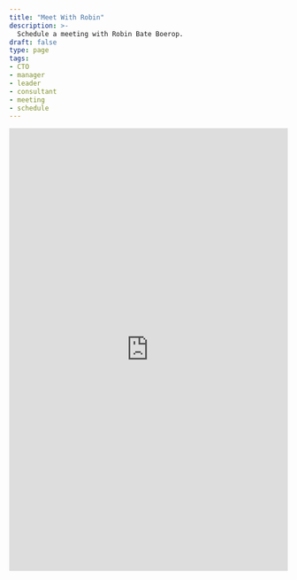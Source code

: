 ```yaml
---
title: "Meet With Robin"
description: >-
  Schedule a meeting with Robin Bate Boerop.
draft: false
type: page
tags:
- CTO
- manager
- leader
- consultant
- meeting
- schedule
---
```


<iframe src="https://app.acuityscheduling.com/schedule.php?owner=21367024" title="Schedule Appointment" width="100%" height="800" frameBorder="0"></iframe><script src="https://embed.acuityscheduling.com/js/embed.js" type="text/javascript"></script>
